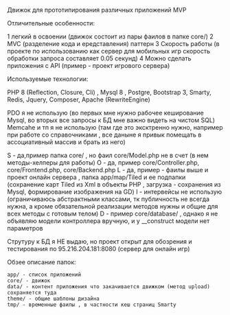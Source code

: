 Движок для прототипирования различных приложений MVP

Отличительные особенности:

1 легкий в освоении (движок состоит из пары фаилов в папке core/)
2 MVC (разделение кода и ередставления)  паттерн
3 Скорость работы (в проекте по использованию как сервер для мобильных игр скорость обработки запроса составляет 0.05 секунд)
4 Можно сделать приложения с API (пример  - проект игрового сервера)

Используемые технологии:

PHP 8 (Reflection, Closure, Cli) , Mysql 8 , Postgre, Bootstrap 3, Smarty, Redis, Jquery, Composer, Apache (RewriteEngine)

PDO я не использую (во первых мне нужно рабочее кеширование Mysql, во вторых все запросы к БД мне важно видеть на чистом SQL)
Memcahe и тп я не использую (там где это эксктренно нужно, например при работе со справочниками , все даныне я привык помещать в ассоциативный массив и брать из него) 

S - да,пример папка core/ , но фаил core/Model.php не в счет (в нем методы-хелперы для работы)
O - да, пример core/Controller.php, core/Frontend.php, core/Backend.php 
L - да, пример - фаилы выше и проект онлайн сервера , папка app/map/Tiled и ее подпапки (сохранение карт Tiled из Xml в объекты PHP , загрузка - сохранения из Mysql, формирование изображения на GD)
I - интервейсы не использую (ограничиваюсь абстрактными классами, тк публичность не всегда нужна, а кроме обязательной реализации методов нужны и общие для всех методы с готовым телом)
D - пример core/database/ , однако я не объявляю модели контроллера вручную, и у __construct модели нет параметров


Струтуру к БД я НЕ выдаю, но проект открыт для обозрения и тестирования по 95.216.204.181:8080 (сервер для онлайн игр)


Обзее описание папок:

	app/ - список приложений
	core/ - движок
	data/ - контент приложения что закачивается движком (метод upload) сохраняется туда
	theme/ - общие шаблоны дизайна
	tmp/ - временные фаилы , в частности кеш страниц Smarty
